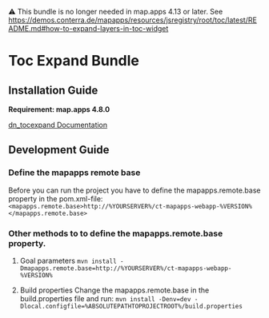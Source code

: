 ⚠️ This bundle is no longer needed in map.apps 4.13 or later.
See https://demos.conterra.de/mapapps/resources/jsregistry/root/toc/latest/README.md#how-to-expand-layers-in-toc-widget

# Toc Expand Bundle

## Installation Guide
**Requirement: map.apps 4.8.0**

[dn_tocexpand Documentation](https://github.com/conterra/mapapps-toc-expand/tree/master/src/main/js/bundles/dn_tocexpand)

## Development Guide
### Define the mapapps remote base
Before you can run the project you have to define the mapapps.remote.base property in the pom.xml-file:
`<mapapps.remote.base>http://%YOURSERVER%/ct-mapapps-webapp-%VERSION%</mapapps.remote.base>`

### Other methods to to define the mapapps.remote.base property.
1. Goal parameters
`mvn install -Dmapapps.remote.base=http://%YOURSERVER%/ct-mapapps-webapp-%VERSION%`

2. Build properties
Change the mapapps.remote.base in the build.properties file and run:
`mvn install -Denv=dev -Dlocal.configfile=%ABSOLUTEPATHTOPROJECTROOT%/build.properties`

